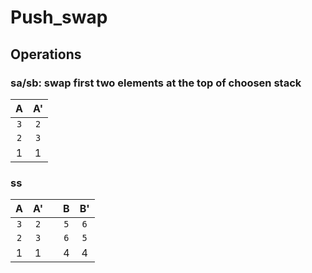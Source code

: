 # Push_swap

## Operations

### **sa/sb:** swap first two elements at the top of choosen stack
| A | A' |
|:----:|:----:|
| `3` | `2` |
| `2` | `3` | 
| 1 | 1 |

### **ss** 
|    A | A'   | | B    | B'   |
|:----:|:----:|-|:----:|:----:|
| `3` | `2` | | `5` | `6` |
| `2` | `3` | | `6` | `5` | 
| 1   | 1   | | 4 | 4 | 
